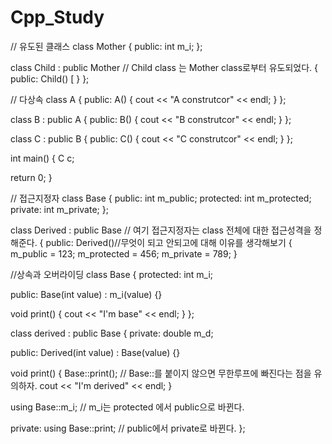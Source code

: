 # Cpp_Study
// 유도된 클래스
class Mother
{
public:
  int m_i;
};

class Child : public Mother // Child class 는 Mother class로부터 유도되었다.
{
public:
  Child()
    [
    }
};

// 다상속
class A
{
public:
  A()
  {
    cout << "A construtcor" << endl;
  } 
};

class B : public A
{
public:
  B()
  {
    cout << "B construtcor" << endl;
  } 
};

class C : public B
{
public:
  C()
  {
    cout << "C construtcor" << endl;
  }
};

int main()
{
  C c;
  
  return 0;
}

// 접근지정자
class Base
{
public:
  int m_public;
protected:
  int m_protected;
private:
  int m_private;
};

class Derived : public Base // 여기 접근지정자는 class 전체에 대한 접근성격을 정해준다.
{
public:
  Derived()//무엇이 되고 안되고에 대해 이유를 생각해보기
  {
    m_public = 123;
    m_protected = 456;
    m_private = 789;
  }
  
//상속과 오버라이딩
class Base
{
protected:
  int m_i;

public:
  Base(int value)
    : m_i(value)
  {}
  
  void print()
  {
    cout << "I'm base" << endl;
  }
};

class derived : public Base
{
private:
  double m_d;

public:
  Derived(int value)
    : Base(value)
  {}
  
  void print()
  {
    Base::print(); // Base::를 붙이지 않으면 무한루프에 빠진다는 점을 유의하자.
    cout << "I'm derived" << endl;
  }
  
  using Base::m_i; // m_i는 protected 에서 public으로 바뀐다.
 
private:
  using Base::print; // public에서 private로 바뀐다.
};
